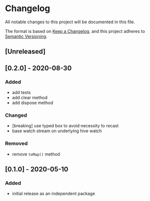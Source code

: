 # Changelog

All notable changes to this project will be documented in this file.

The format is based on [Keep a Changelog](https://keepachangelog.com/en/1.0.0/),
and this project adheres to [Semantic Versioning](https://semver.org/spec/v2.0.0.html).

## [Unreleased]

## [0.2.0] - 2020-08-30

### Added

- add tests
- add clear method
- add dispose method

### Changed

- [breaking] use typed box to avoid necessity to recast
- base watch stream on underlying hive watch

### Removed

- remove `toMap()` method

## [0.1.0] - 2020-05-10

### Added

- initial release as an independent package